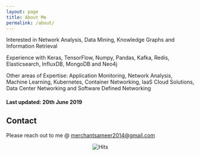 ```yaml
---
layout: page
title: About Me
permalink: /about/
---
```


Interested in Network Analysis, Data Mining, Knowledge Graphs and Information Retrieval

Experience with Keras, TensorFlow, Numpy, Pandas, Kafka, Redis, Elasticsearch, InfluxDB, MongoDB and Neo4j 

Other areas of Expertise:
Application Monitoring, Network Analysis, Machine Learning, 
Kubernetes, Container Networking, IaaS Cloud Solutions, 
Data Center Networking and Software Defined Networking

#### Last updated: 20th June 2019

## Contact

Please reach out to me @ [merchantsameer2014@gmail.com](mailto:merchantsameer2014@gmail.com)


<center> <img src="https://hitcounter.pythonanywhere.com/count/tag.svg" alt="Hits"> </center>
